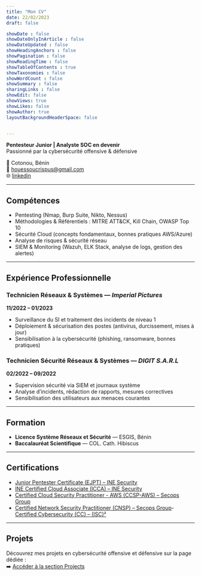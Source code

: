 ```yaml
---
title: "Mon CV"
date: 22/02/2023
draft: false

showDate : false
showDateOnlyInArticle : false
showDateUpdated : false
showHeadingAnchors : false
showPagination : false
showReadingTime : false
showTableOfContents : true
showTaxonomies : false 
showWordCount : false
showSummary : false
sharingLinks : false
showEdit: false
showViews: true
showLikes: false
showAuthor: true
layoutBackgroundHeaderSpace: false


---
```

  
**Pentesteur Junior | Analyste SOC en devenir**  
Passionné par la cybersécurité offensive & défensive  

📍 Cotonou, Bénin  
📧 houessoucrispus@gmail.com  
🌐 [linkedin](https://www.linkedin.com/in/crispus-houessou/)

---

## Compétences

- Pentesting (Nmap, Burp Suite, Nikto, Nessus)  
- Méthodologies & Référentiels : MITRE ATT&CK, Kill Chain, OWASP Top 10  
- Sécurité Cloud (concepts fondamentaux, bonnes pratiques AWS/Azure)  
- Analyse de risques & sécurité réseau  
- SIEM & Monitoring (Wazuh, ELK Stack, analyse de logs, gestion des alertes)

---

## Expérience Professionnelle

### Technicien Réseaux & Systèmes — *Imperial Pictures*  
**11/2022 – 01/2023**
- Surveillance du SI et traitement des incidents de niveau 1  
- Déploiement & sécurisation des postes (antivirus, durcissement, mises à jour)  
- Sensibilisation à la cybersécurité (phishing, ransomware, bonnes pratiques)

### Technicien Sécurité Réseaux & Systèmes — *DIGIT S.A.R.L*  
**02/2022 – 09/2022**
- Supervision sécurité via SIEM et journaux système  
- Analyse d’incidents, rédaction de rapports, mesures correctives  
- Sensibilisation des utilisateurs aux menaces courantes

---

## Formation

- **Licence Système Réseaux et Sécurité** — ESGIS, Bénin 
- **Baccalauréat Scientifique** — COL. Cath. Hibiscus

---

## Certifications

- [Junior Pentester Certificate (EJPT) – INE Security](https://certs.ine.com/c500437f-48db-4583-9059-806c6377ba3e#acc.Uw2b7oke)  
- [INE Certified Cloud Associate (ICCA) – INE Security](https://certs.ine.com/789bd8bb-1d98-4823-886b-4cecc73ede17#acc.7dt8yFkP) 
- [Certified Cloud Security Practitioner - AWS (CCSP-AWS) – Secops Group](https://www.linkedin.com/in/crispus-houessou/details/certifications/1744279150108/single-media-viewer) 
- [Certified Network Security Practitioner (CNSP) – Secops Group](https://www.linkedin.com/in/crispus-houessou/details/certifications/1744279177853/single-media-viewer)- [Certified Cybersecurity (CC) – (ISC)²](https://www.credly.com/badges/71c1439b-f493-49d5-a524-b6a4ec3e7ef8)

---

## Projets

Découvrez mes projets en cybersécurité offensive et défensive sur la page dédiée :  
➡️ [Accéder à la section Projects](/projects/)